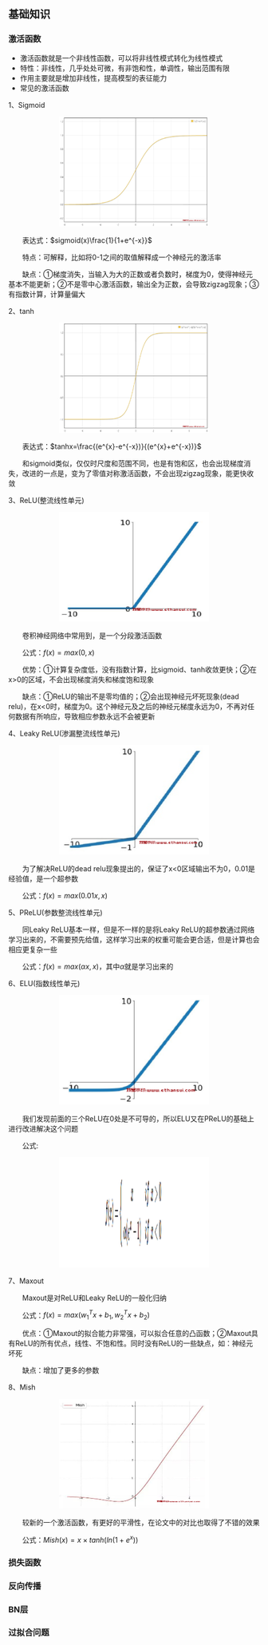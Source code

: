 ## 基础知识
### 激活函数
- 激活函数就是一个非线性函数，可以将非线性模式转化为线性模式
- 特性：非线性，几乎处处可微，有非饱和性，单调性，输出范围有限
- 作用主要就是增加非线性，提高模型的表征能力
- 常见的激活函数

1、Sigmoid

<div align=center><img width="300" height="220" src="https://github.com/ethan-sui/AI-algorithm-engineer-knowledge/blob/main/image/Sigmoid.png"/></div>

&emsp;&emsp;表达式：$sigmoid(x)\frac{1}{1+e^{-x}}$

&emsp;&emsp;特点：可解释，比如将0-1之间的取值解释成一个神经元的激活率

&emsp;&emsp;缺点：①梯度消失，当输入为大的正数或者负数时，梯度为0，使得神经元基本不能更新；②不是零中心激活函数，输出全为正数，会导致zigzag现象；③有指数计算，计算量偏大

2、tanh

<div align=center><img width="300" height="220" src="https://github.com/ethan-sui/AI-algorithm-engineer-knowledge/blob/main/image/tanh.png"/></div>

&emsp;&emsp;表达式：$tanhx=\frac{(e^{x}-e^{-x})}{(e^{x}+e^{-x})}$

&emsp;&emsp;和sigmoid类似，仅仅时尺度和范围不同，也是有饱和区，也会出现梯度消失，改进的一点是，变为了零值对称激活函数，不会出现zigzag现象，能更快收敛

3、ReLU(整流线性单元)

<div align=center><img width="300" height="220" src="https://github.com/ethan-sui/AI-algorithm-engineer-knowledge/blob/main/image/ReLU.png"/></div>

&emsp;&emsp;卷积神经网络中常用到，是一个分段激活函数

&emsp;&emsp;公式：$f(x)=max(0,x)$

&emsp;&emsp;优势：①计算复杂度低，没有指数计算，比sigmoid、tanh收敛更快；②在x>0的区域，不会出现梯度消失和梯度饱和现象

&emsp;&emsp;缺点：①ReLU的输出不是零均值的；②会出现神经元坏死现象(dead relu)，在x<0时，梯度为0。这个神经元及之后的神经元梯度永远为0，不再对任何数据有所响应，导致相应参数永远不会被更新

4、Leaky ReLU(渗漏整流线性单元)

<div align=center><img width="300" height="220" src="https://github.com/ethan-sui/AI-algorithm-engineer-knowledge/blob/main/image/Leaky%20ReLU.png"/></div>

&emsp;&emsp;为了解决ReLU的dead relu现象提出的，保证了x<0区域输出不为0，0.01是经验值，是一个超参数

&emsp;&emsp;公式：$f(x)=max(0.01x,x)$

5、PReLU(参数整流线性单元)

&emsp;&emsp;同Leaky ReLU基本一样，但是不一样的是将Leaky ReLU的超参数通过网络学习出来的，不需要预先给值，这样学习出来的权重可能会更合适，但是计算也会相应更复杂一些

&emsp;&emsp;公式：$f(x)=max(\alpha x,x)$，其中$\alpha$就是学习出来的

6、ELU(指数线性单元)

<div align=center><img width="300" height="220" src="https://github.com/ethan-sui/AI-algorithm-engineer-knowledge/blob/main/image/ELU.png"/></div>

&emsp;&emsp;我们发现前面的三个ReLU在0处是不可导的，所以ELU又在PReLU的基础上进行改进解决这个问题

&emsp;&emsp;公式:
<div align=center><img width="300" height="220" src="https://github.com/ethan-sui/AI-algorithm-engineer-knowledge/blob/main/image/ELU_function.png"/></div>

7、Maxout

&emsp;&emsp;Maxout是对ReLU和Leaky ReLU的一般化归纳

&emsp;&emsp;公式：$f(x)=max(w_{1}^{T}x+b_{1},w_{2}^{T}x+b_{2})$

&emsp;&emsp;优点：①Maxout的拟合能力非常强，可以拟合任意的凸函数；②Maxout具有ReLU的所有优点，线性、不饱和性。同时没有ReLU的一些缺点，如：神经元坏死

&emsp;&emsp;缺点：增加了更多的参数

8、Mish

<div align=center><img width="300" height="220" src="https://github.com/ethan-sui/AI-algorithm-engineer-knowledge/blob/main/image/Mish.png"/></div>

&emsp;&emsp;较新的一个激活函数，有更好的平滑性，在论文中的对比也取得了不错的效果

&emsp;&emsp;公式：$Mish(x)=x×tanh(ln(1+e^{x}))$
### 损失函数
### 反向传播
### BN层
### 过拟合问题
